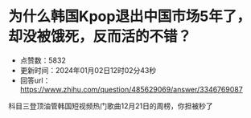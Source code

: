 # 为什么韩国Kpop退出中国市场5年了，却没被饿死，反而活的不错？
- 点赞数：5832
- 更新时间：2024年01月02日12时02分43秒
- 回答url：https://www.zhihu.com/question/485629069/answer/3346769087
<body>
 <p data-pid="D5g8gB1C">科目三登顶油管韩国短视频热门歌曲12月21日的周榜，你担被秒了</p>
</body>